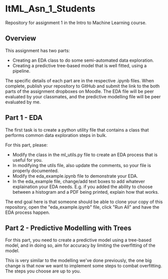 # ItML_Asn_1_Students
Repository for assignment 1 in the Intro to Machine Learning course. 

## Overview

This assignment has two parts:
 - Creating an EDA class to do some semi-automated data exploration. 
 - Creating a predictive tree-based model that is well fitted, using a pipeline. 

The specific details of each part are in the respective .ipynb files. When complete, publish your repository to GitHub and submit the link to the both parts of the assignment dropboxes on Moodle. The EDA file will be peer evaluated by your classmates, and the predictive modelling file will be peer evaluated by me.

## Part 1 - EDA

The first task is to create a python utility file that contains a class that performs common data exploration steps in bulk. 

For this part, please:
 - Modify the class in the ml_utils.py file to create an EDA process that is useful for you.
 - In modifying the utils file, also update the comments, so your file is properly documented.  
 - Modify the eda_example.ipynb file to demonstrate your EDA.
 - In the eda_example file, change/add text boxes to add whatever explaination your EDA needs. E.g. if you added the ability to choose between a histogram and a PDF being printed, explain how that works.

The end goal here is that someone should be able to clone your copy of this repository, open the "eda_example.ipynb" file, click "Run All" and have the EDA process happen.

## Part 2 - Predictive Modelling with Trees

For this part, you need to create a predictive model using a tree-based model, and in doing so, aim for accuracy by limiting the overfitting of the model.

This is very similar to the modelling we've done previously, the one big change is that now we want to implement some steps to combat overfitting. The steps you choose are up to you. 